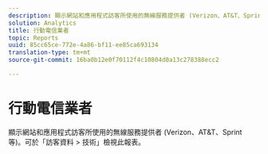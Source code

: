 ```yaml
---
description: 顯示網站和應用程式訪客所使用的無線服務提供者 (Verizon、AT&T、Sprint 等)。可於「訪客資料 > 技術」檢視此報表。
solution: Analytics
title: 行動電信業者
topic: Reports
uuid: 85cc65ce-772e-4a86-bf11-ee85ca693134
translation-type: tm+mt
source-git-commit: 16ba0b12e0f70112f4c10804d0a13c278388ecc2

---
```



# 行動電信業者

顯示網站和應用程式訪客所使用的無線服務提供者 (Verizon、AT&amp;T、Sprint 等)。可於「訪客資料 &gt; 技術」檢視此報表。

